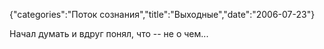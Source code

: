 {"categories":"Поток сознания","title":"Выходные","date":"2006-07-23"}

Начал думать и вдруг понял, что -- не о чем...
